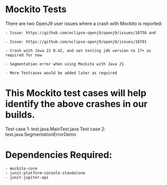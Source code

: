 # Mockito Tests
There are two OpenJ9 user issues where a crash with Mockito is reported:

    - Issue: https://github.com/eclipse-openj9/openj9/issues/18750 and 

    - Issue: https://github.com/eclipse-openj9/openj9/issues/18781

    - Crash with Java 21 0.42, and set testing jdk version to 17+ as required for now

    - Segmentation error when using Mockito with Java 21

    - More Testcases would be added later as required

# This Mockito test cases will help identify the above crashes in our builds.
Test case 1: test.java.MainTest.java
Test case 2: test.java.SegmentationErrorDemo 

# Dependencies Required:
    - mockito-core
    - junit-platform-console-standalone
    - junit-jupiter-api
